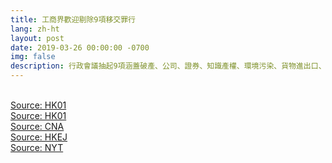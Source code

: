 ```yaml
---
title: 工商界歡迎剔除9項移交罪行
lang: zh-ht
layout: post
date: 2019-03-26 00:00:00 -0700
img: false
description: 行政會議抽起9項涵蓋破產、公司、證券、知識產權、環境污染、貨物進出口、電腦、關稅、虛假商品說明等移交罪行，而申請引渡的門檻，亦由最初建議判入獄1年或以上罪行，提高至可判監3年或以上的公訴罪行才應用。香港總商會、廠商會和中華總商會先後發新聞稿，表示歡迎政府剔除9項與商業及經濟相關的罪行
---
```



<br>[Source: HK01](https://www.hk01.com/%E6%94%BF%E6%83%85/310828/%E9%80%83%E7%8A%AF%E6%A2%9D%E4%BE%8B-%E5%A4%9A%E5%80%8B%E5%95%86%E6%9C%83%E6%AD%A1%E8%BF%8E%E5%89%94%E9%99%A49%E7%BD%AA-%E5%85%AC%E6%B0%91%E9%BB%A8%E6%96%A5%E5%95%86%E7%95%8C%E9%9D%9E%E5%AE%8C%E5%85%A8%E4%B8%8D%E6%86%82%E6%85%AE)
<br>[Source: HK01](https://www.hk01.com/%E6%94%BF%E6%83%85/310618/%E9%80%83%E7%8A%AF%E6%A2%9D%E4%BE%8B-%E7%A7%BB%E4%BA%A4%E5%AE%89%E6%8E%92%E5%89%94%E9%99%A4%E4%B9%9D%E5%AE%97%E7%BD%AA-%E5%8C%85%E6%8B%AC%E7%A0%B4%E7%94%A2%E6%B3%95-%E5%85%AC%E5%8F%B8%E7%BD%AA)
<br>[Source: CNA](https://www.cna.com.tw/news/acn/201903260214.aspx)
<br>[Source: HKEJ](https://www2.hkej.com/instantnews/current/article/2092327/%E6%94%BF%E5%BA%9C%E4%BF%AE%E8%A8%82%E9%80%83%E7%8A%AF%E6%A2%9D%E4%BE%8B+%E5%89%94%E9%99%A49%E9%A1%9E%E7%BD%AA%E8%A1%8C)
<br>[Source: NYT](https://www.nytimes.com/2019/04/03/world/asia/hong-kong-extradition-law-china.html)